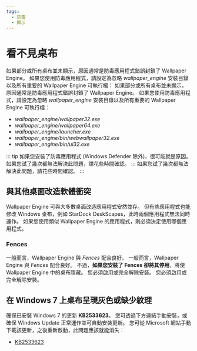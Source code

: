 ```yaml
---
tags:
  - 防毒
  - 顯示
---
```


# 看不見桌布

如果部分或所有桌布並未顯示，原因通常是防毒應用程式錯誤封鎖了 Wallpaper Engine。 如果您使用防毒應用程式，請設定為忽略 *wallpaper_engine* 安裝目錄以及所有重要的 Wallpaper Engine 可執行檔： 如果部分或所有桌布並未顯示，原因通常是防毒應用程式錯誤封鎖了 Wallpaper Engine。 如果您使用防毒應用程式，請設定為忽略 *wallpaper_engine* 安裝目錄以及所有重要的 Wallpaper Engine 可執行檔：

* *wallpaper_engine/wallpaper32.exe*
* *wallpaper_engine/wallpaper64.exe*
* *wallpaper_engine/launcher.exe*
* *wallpaper_engine/bin/webwallpaper32.exe*
* *wallpaper_engine/bin/ui32.exe*

::: tip 如果您安裝了防毒應用程式 (Windows Defender 除外)，很可能就是原因。 如果您試了幾次都無法解決此問題，請花些時間確認。 ::: 如果您試了幾次都無法解決此問題，請花些時間確認。 :::

## 與其他桌面改造軟體衝突

Wallpaper Engine 可與大多數桌面改造應用程式安然並存。 但有些應用程式也能修改 Windows 桌布，例如 StarDock DeskScapes，此時兩個應用程式無法同時運作。 如果您使用類似 Wallpaper Engine 的應用程式，則必須決定使用哪個應用程式。

### Fences

一般而言，Wallpaper Engine 與 *Fences* 配合良好。 一般而言，Wallpaper Engine 與 *Fences* 配合良好。 不過，**如果您安裝了 Fences 卻將其停用**，將使 Wallpaper Engine 中的桌布隱藏。 您必須啟用或完全解除安裝。 您必須啟用或完全解除安裝。

## 在 Windows 7 上桌布呈現灰色或缺少紋理

確保已安裝 Windows 7 的更新 **KB2533623**。 您可透過下方連結手動安裝，或確保 Windows Update 正常運作並可自動安裝更新。 您可從 Microsoft 網站手動下載該更新，之後重新啟動，此問題應該就能消失：

* [KB2533623](https://support.microsoft.com/en-us/help/2533623/microsoft-security-advisory-insecure-library-loading-could-allow-remot)